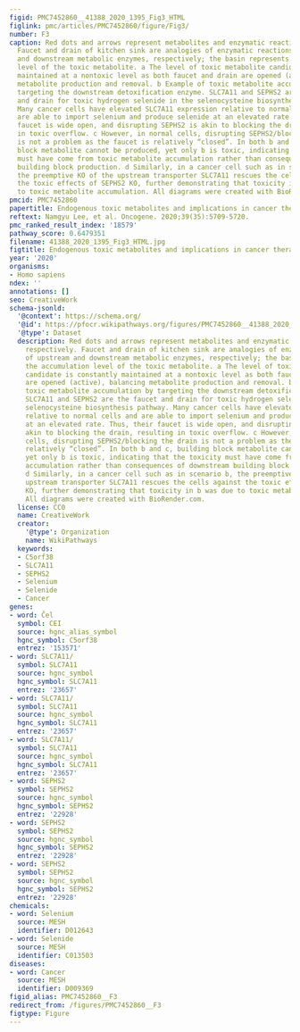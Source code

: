```yaml
---
figid: PMC7452860__41388_2020_1395_Fig3_HTML
figlink: pmc/articles/PMC7452860/figure/Fig3/
number: F3
caption: Red dots and arrows represent metabolites and enzymatic reactions, respectively.
  Faucet and drain of kitchen sink are analogies of enzymatic reactions of upstream
  and downstream metabolic enzymes, respectively; the basin represents the accumulation
  level of the toxic metabolite. a The level of toxic metabolite candidate is constantly
  maintained at a nontoxic level as both faucet and drain are opened (active), balancing
  metabolite production and removal. b Example of toxic metabolite accumulation by
  targeting the downstream detoxification enzyme. SLC7A11 and SEPHS2 are the faucet
  and drain for toxic hydrogen selenide in the selenocysteine biosynthesis pathway.
  Many cancer cells have elevated SLC7A11 expression relative to normal cells and
  are able to import selenium and produce selenide at an elevated rate. Thus, their
  faucet is wide open, and disrupting SEPHS2 is akin to blocking the drain, resulting
  in toxic overflow. c However, in normal cells, disrupting SEPHS2/blocking the drain
  is not a problem as the faucet is relatively “closed”. In both b and c, building
  block metabolite cannot be produced, yet only b is toxic, indicating that the toxicity
  must have come from toxic metabolite accumulation rather than consequences of downstream
  building block production. d Similarly, in a cancer cell such as in scenario b,
  the preemptive KO of the upstream transporter SLC7A11 rescues the cells against
  the toxic effects of SEPHS2 KO, further demonstrating that toxicity in b was due
  to toxic metabolite accumulation. All diagrams were created with BioRender.com.
pmcid: PMC7452860
papertitle: Endogenous toxic metabolites and implications in cancer therapy.
reftext: Namgyu Lee, et al. Oncogene. 2020;39(35):5709-5720.
pmc_ranked_result_index: '18579'
pathway_score: 0.6479351
filename: 41388_2020_1395_Fig3_HTML.jpg
figtitle: Endogenous toxic metabolites and implications in cancer therapy
year: '2020'
organisms:
- Homo sapiens
ndex: ''
annotations: []
seo: CreativeWork
schema-jsonld:
  '@context': https://schema.org/
  '@id': https://pfocr.wikipathways.org/figures/PMC7452860__41388_2020_1395_Fig3_HTML.html
  '@type': Dataset
  description: Red dots and arrows represent metabolites and enzymatic reactions,
    respectively. Faucet and drain of kitchen sink are analogies of enzymatic reactions
    of upstream and downstream metabolic enzymes, respectively; the basin represents
    the accumulation level of the toxic metabolite. a The level of toxic metabolite
    candidate is constantly maintained at a nontoxic level as both faucet and drain
    are opened (active), balancing metabolite production and removal. b Example of
    toxic metabolite accumulation by targeting the downstream detoxification enzyme.
    SLC7A11 and SEPHS2 are the faucet and drain for toxic hydrogen selenide in the
    selenocysteine biosynthesis pathway. Many cancer cells have elevated SLC7A11 expression
    relative to normal cells and are able to import selenium and produce selenide
    at an elevated rate. Thus, their faucet is wide open, and disrupting SEPHS2 is
    akin to blocking the drain, resulting in toxic overflow. c However, in normal
    cells, disrupting SEPHS2/blocking the drain is not a problem as the faucet is
    relatively “closed”. In both b and c, building block metabolite cannot be produced,
    yet only b is toxic, indicating that the toxicity must have come from toxic metabolite
    accumulation rather than consequences of downstream building block production.
    d Similarly, in a cancer cell such as in scenario b, the preemptive KO of the
    upstream transporter SLC7A11 rescues the cells against the toxic effects of SEPHS2
    KO, further demonstrating that toxicity in b was due to toxic metabolite accumulation.
    All diagrams were created with BioRender.com.
  license: CC0
  name: CreativeWork
  creator:
    '@type': Organization
    name: WikiPathways
  keywords:
  - C5orf38
  - SLC7A11
  - SEPHS2
  - Selenium
  - Selenide
  - Cancer
genes:
- word: Čel
  symbol: CEI
  source: hgnc_alias_symbol
  hgnc_symbol: C5orf38
  entrez: '153571'
- word: SLC7A11/
  symbol: SLC7A11
  source: hgnc_symbol
  hgnc_symbol: SLC7A11
  entrez: '23657'
- word: SLC7A11/
  symbol: SLC7A11
  source: hgnc_symbol
  hgnc_symbol: SLC7A11
  entrez: '23657'
- word: SLC7A11/
  symbol: SLC7A11
  source: hgnc_symbol
  hgnc_symbol: SLC7A11
  entrez: '23657'
- word: SEPHS2
  symbol: SEPHS2
  source: hgnc_symbol
  hgnc_symbol: SEPHS2
  entrez: '22928'
- word: SEPHS2
  symbol: SEPHS2
  source: hgnc_symbol
  hgnc_symbol: SEPHS2
  entrez: '22928'
- word: SEPHS2
  symbol: SEPHS2
  source: hgnc_symbol
  hgnc_symbol: SEPHS2
  entrez: '22928'
chemicals:
- word: Selenium
  source: MESH
  identifier: D012643
- word: Selenide
  source: MESH
  identifier: C013503
diseases:
- word: Cancer
  source: MESH
  identifier: D009369
figid_alias: PMC7452860__F3
redirect_from: /figures/PMC7452860__F3
figtype: Figure
---
```

